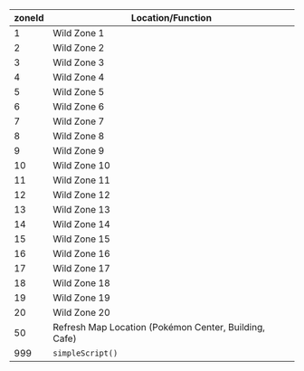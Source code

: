 | zoneId        | Location/Function |
| ------------- | ------------- |
| 1             | Wild Zone 1   |
| 2             | Wild Zone 2   |
| 3             | Wild Zone 3   |
| 4             | Wild Zone 4   |
| 5             | Wild Zone 5   |
| 6             | Wild Zone 6   |
| 7             | Wild Zone 7   |
| 8             | Wild Zone 8   |
| 9             | Wild Zone 9   |
| 10            | Wild Zone 10  |
| 11            | Wild Zone 11  |
| 12            | Wild Zone 12  |
| 13            | Wild Zone 13  |
| 14            | Wild Zone 14  |
| 15            | Wild Zone 15  |
| 16            | Wild Zone 16  |
| 17            | Wild Zone 17  |
| 18            | Wild Zone 18  |
| 19            | Wild Zone 19  |
| 20            | Wild Zone 20  |
| 50            | Refresh Map Location (Pokémon Center, Building, Cafe)  |
| 999           | `simpleScript()` |
